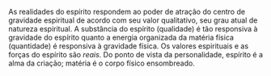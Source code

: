 As realidades do espírito respondem ao poder de atração do centro de gravidade espiritual de acordo com seu valor qualitativo, seu grau atual de natureza espiritual. A substância do espírito (qualidade) é tão responsiva à gravidade do espírito quanto a energia organizada da matéria física (quantidade) é responsiva à gravidade física. Os valores espirituais e as forças do espírito são *reais*. Do ponto de vista da personalidade, espírito é a alma da criação; matéria é o corpo físico ensombreado.